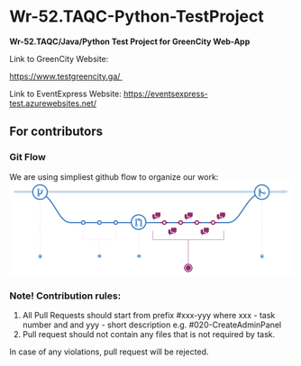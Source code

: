 # Wr-52.TAQC-Python-TestProject

**Wr-52.TAQC/Java/Python Test Project for GreenCity Web-App**

Link to GreenCity Website:

https://www.testgreencity.ga/ 

Link to EventExpress Website:
https://eventsexpress-test.azurewebsites.net/


## For contributors

### Git Flow
We are using simpliest github flow to organize our work:
![Git Flow Ilustration](https://github.com/mehalyna/Share-images/blob/main/68747470733a2f2f7363696c6966656c61622e6769746875622e696f2f736f6674776172652d646576656c6f706d656e742f696d672f6769746875622d666c6f772e706e67.png)

### Note! Contribution rules:
1. All Pull Requests should start from prefix #xxx-yyy where xxx - task number and and yyy - short description e.g. #020-CreateAdminPanel
2. Pull request should not contain any files that is not required by task.

In case of any violations, pull request will be rejected.
